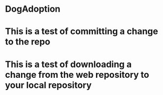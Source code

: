 # DogAdoption

# This is a test of committing a change to the repo

# This is a test of downloading a change from the web repository to your local repository
